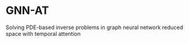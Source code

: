 # GNN-AT
Solving PDE-based inverse problems in graph neural network reduced space with temporal attention
